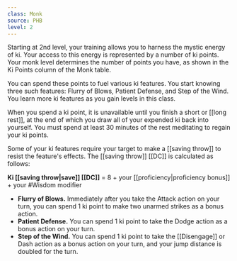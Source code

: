 ```yaml
---
class: Monk
source: PHB
level: 2
---
```


Starting at 2nd level, your training allows you to harness the mystic energy of ki. Your access to this energy is represented by a number of ki points. Your monk level determines the number of points you have, as shown in the Ki Points column of the Monk table.

You can spend these points to fuel various ki features. You start knowing three such features: Flurry of Blows, Patient Defense, and Step of the Wind. You learn more ki features as you gain levels in this class.

When you spend a ki point, it is unavailable until you finish a short or [[long rest]], at the end of which you draw all of your expended ki back into yourself. You must spend at least 30 minutes of the rest meditating to regain your ki points.

Some of your ki features require your target to make a [[saving throw]] to resist the feature's effects. The [[saving throw]] [[DC]] is calculated as follows:

**Ki [[saving throw|save]] [[DC]]** = 8 + your [[proficiency|proficiency bonus]] + your #Wisdom modifier

- **Flurry of Blows.** Immediately after you take the Attack action on your turn, you can spend 1 ki point to make two unarmed strikes as a bonus action.
- **Patient Defense.** You can spend 1 ki point to take the Dodge action as a bonus action on your turn.
- **Step of the Wind.** You can spend 1 ki point to take the [[Disengage]] or Dash action as a bonus action on your turn, and your jump distance is doubled for the turn.
